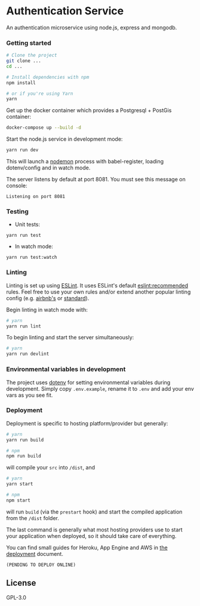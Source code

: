 # Authentication Service

An authentication microservice using node.js, express and mongodb.

### Getting started

```sh
# Clone the project
git clone ...
cd ...

# Install dependencies with npm
npm install

# or if you're using Yarn
yarn
```

Get up the docker container which provides a Postgresql + PostGis container:

```sh
docker-compose up --build -d
```

Start the node.js service in development mode:
```sh
yarn run dev
```

This will launch a [nodemon](https://nodemon.io/) process with babel-register, loading dotenv/config and in watch mode.

The server listens by default at port 8081. You must see this message on console:
```
Listening on port 8081
```

### Testing

- Unit tests:
```
yarn run test
```

- In watch mode:
```
yarn run test:watch
```

### Linting

Linting is set up using [ESLint](http://eslint.org/). It uses ESLint's default [eslint:recommended](https://github.com/eslint/eslint/blob/master/conf/eslint.json) rules. Feel free to use your own rules and/or extend another popular linting config (e.g. [airbnb's](https://www.npmjs.com/package/eslint-config-airbnb) or [standard](https://github.com/feross/eslint-config-standard)).

Begin linting in watch mode with:  
```sh
# yarn
yarn run lint
```

To begin linting and start the server simultaneously:  
```sh
# yarn
yarn run devlint
```

### Environmental variables in development

The project uses [dotenv](https://www.npmjs.com/package/dotenv) for setting environmental variables during development. Simply copy `.env.example`, rename it to `.env` and add your env vars as you see fit. 

### Deployment

Deployment is specific to hosting platform/provider but generally:

```sh
# yarn
yarn run build

# npm
npm run build
```

will compile your `src` into `/dist`, and 

```sh
# yarn
yarn start

# npm
npm start
```

will run `build` (via the `prestart` hook) and start the compiled application from the `/dist` folder.

The last command is generally what most hosting providers use to start your application when deployed, so it should take care of everything.

You can find small guides for Heroku, App Engine and AWS in [the deployment](DEPLOYMENT.md) document.

`(PENDING TO DEPLOY ONLINE)`

## License

GPL-3.0
